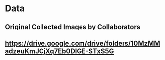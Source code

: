 # Data
## Original Collected Images by Collaborators 
## https://drive.google.com/drive/folders/10MzMMadzeuKmJCjXq7Eb0DlGE-STxS5G
